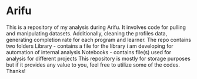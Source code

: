 # Arifu
This is a repository of my analysis during Arifu. It involves code for pulling and manipulating datasets. Additionally, cleaning the profiles data, generating completion rate for each program and learner. The repo contains two folders 
Library - contains a file for the library i am developing for automation of internal analysis
Notebooks - contains file(s) used for analysis for different projects
This repository is mostly for storage purposes but if it provides any value to you, feel free to utilize some of the codes. Thanks!

